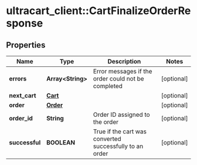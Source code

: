 # ultracart_client::CartFinalizeOrderResponse

## Properties
Name | Type | Description | Notes
------------ | ------------- | ------------- | -------------
**errors** | **Array&lt;String&gt;** | Error messages if the order could not be completed | [optional] 
**next_cart** | [**Cart**](Cart.md) |  | [optional] 
**order** | [**Order**](Order.md) |  | [optional] 
**order_id** | **String** | Order ID assigned to the order | [optional] 
**successful** | **BOOLEAN** | True if the cart was converted successfully to an order | [optional] 



